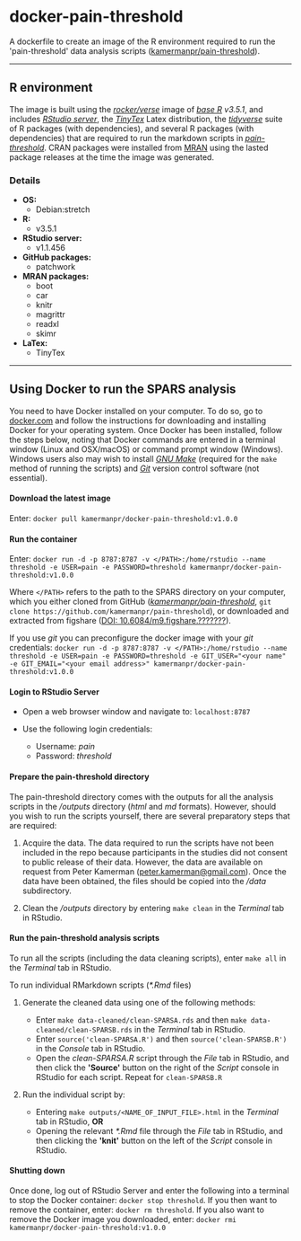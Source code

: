 # docker-pain-threshold

A dockerfile to create an image of the R environment required to run the 'pain-threshold' data analysis scripts ([kamermanpr/pain-threshold](https://github.com/kamermanpr/pain-threshold.git)).

----

## R environment

The image is built using the [_rocker/verse_](https://hub.docker.com/r/rocker/verse/) image of [_base R_](https://cran.r-project.org/) _v3.5.1_, and includes [_RStudio server_](https://www.rstudio.com/products/rstudio/#Server), the [_TinyTex_](https://yihui.name/tinytex/) Latex distribution, the [_tidyverse_](https://www.tidyverse.org/) suite of R packages (with dependencies), and several R packages (with dependencies) that are required to run the markdown scripts in [_pain-threshold_](https://github.com/kamermanpr/pain-threshold.git). CRAN packages were installed from [MRAN](https://mran.microsoft.com/timemachine) using the lasted package releases at the time the image was generated.

### Details
- **OS:**  
    - Debian:stretch
- **R:**  
    - v3.5.1  
- **RStudio server:**  
    - v1.1.456 
- **GitHub packages:**  
    - patchwork  
- **MRAN packages:**  
    - boot
    - car
    - knitr
    - magrittr
    - readxl
    - skimr
- **LaTex:**   
    - TinyTex

----

## Using Docker to run the SPARS analysis

You need to have Docker installed on your computer. To do so, go to [docker.com](https://www.docker.com/community-edition#/download) and follow the instructions for downloading and installing Docker for your operating system. Once Docker has been installed, follow the steps below, noting that Docker commands are entered in a terminal window (Linux and OSX/macOS) or command prompt window (Windows). Windows users also may wish to install [_GNU Make_](http://gnuwin32.sourceforge.net/downlinks/make.php) (required for the `make` method of running the scripts) and [_Git_](https://gitforwindows.org/) version control software (not essential). 

#### Download the latest image

Enter: `docker pull kamermanpr/docker-pain-threshold:v1.0.0`

#### Run the container

Enter: `docker run -d -p 8787:8787 -v </PATH>:/home/rstudio --name threshold -e USER=pain -e PASSWORD=threshold kamermanpr/docker-pain-threshold:v1.0.0`

Where `</PATH>` refers to the path to the SPARS directory on your computer, which you either cloned from GitHub ([_kamermanpr/pain-threshold_](https://github.com/kamermanpr/pain-threshold.git), `git clone https://github.com/kamermanpr/pain-threshold`), or downloaded and extracted from figshare ([DOI: 10.6084/m9.figshare.???????](https://doi.org/10.6084/m9.figshare.???????)).

If you use _git_ you can preconfigure the docker image with your _git_ credentials: `docker run -d -p 8787:8787 -v </PATH>:/home/rstudio --name threshold -e USER=pain -e PASSWORD=threshold -e GIT_USER="<your name" -e GIT_EMAIL="<your email address>" kamermanpr/docker-pain-threshold:v1.0.0`

#### Login to RStudio Server

- Open a web browser window and navigate to: `localhost:8787`

- Use the following login credentials: 
    - Username: _pain_	
    - Password: _threshold_
    
#### Prepare the pain-threshold directory

The pain-threshold directory comes with the outputs for all the analysis scripts in the _/outputs_ directory (_html_ and *md* formats). However, should you wish to run the scripts yourself, there are several preparatory steps that are required:  

1. Acquire the data. The data required to run the scripts have not been included in the repo because participants in the studies did not consent to public release of their data. However, the data are available on request from Peter Kamerman (peter.kamerman@gmail.com). Once the data have been obtained, the files should be copied into the _/data_ subdirectory.

2. Clean the _/outputs_ directory by entering `make clean` in the _Terminal_ tab in RStudio.

#### Run the pain-threshold analysis scripts

To run all the scripts (including the data cleaning scripts), enter `make all` in the _Terminal_ tab in RStudio. 

To run individual RMarkdown scripts (_\*.Rmd_ files)

1. Generate the cleaned data using one of the following methods:  
    - Enter `make data-cleaned/clean-SPARSA.rds` and then `make data-cleaned/clean-SPARSB.rds` in the _Terminal_ tab in RStudio.  
    - Enter `source('clean-SPARSA.R')` and then `source('clean-SPARSB.R')` in the _Console_ tab in RStudio.  
    - Open the _clean-SPARSA.R_ script through the _File_ tab in RStudio, and then click the **'Source'** button on the right of the _Script_ console in RStudio for each script. Repeat for `clean-SPARSB.R` 
    
2. Run the individual script by:  
    - Entering `make outputs/<NAME_OF_INPUT_FILE>.html` in the _Terminal_ tab in RStudio, **OR**
    - Opening the relevant _\*.Rmd_ file through the _File_ tab in RStudio, and then clicking the **'knit'** button on the left of the _Script_ console in RStudio. 

#### Shutting down

Once done, log out of RStudio Server and enter the following into a terminal to stop the Docker container: `docker stop threshold`. If you then want to remove the container, enter: `docker rm threshold`. If you also want to remove the Docker image you downloaded, enter: `docker rmi kamermanpr/docker-pain-threshold:v1.0.0`
